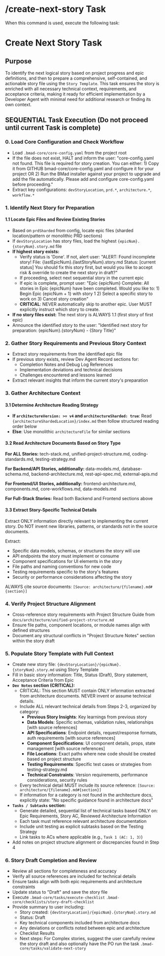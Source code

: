 # /create-next-story Task

When this command is used, execute the following task:

<!-- Powered by BMAD™ Core -->

# Create Next Story Task

## Purpose

To identify the next logical story based on project progress and epic
definitions, and then to prepare a comprehensive, self-contained, and actionable
story file using the `Story Template`. This task ensures the story is enriched
with all necessary technical context, requirements, and acceptance criteria,
making it ready for efficient implementation by a Developer Agent with minimal
need for additional research or finding its own context.

## SEQUENTIAL Task Execution (Do not proceed until current Task is complete)

### 0. Load Core Configuration and Check Workflow

- Load `.bmad-core/core-config.yaml` from the project root
- If the file does not exist, HALT and inform the user: "core-config.yaml not
  found. This file is required for story creation. You can either: 1) Copy it
  from GITHUB bmad-core/core-config.yaml and configure it for your project OR 2)
  Run the BMad installer against your project to upgrade and add the file
  automatically. Please add and configure core-config.yaml before proceeding."
- Extract key configurations: `devStoryLocation`, `prd.*`, `architecture.*`,
  `workflow.*`

### 1. Identify Next Story for Preparation

#### 1.1 Locate Epic Files and Review Existing Stories

- Based on `prdSharded` from config, locate epic files (sharded location/pattern
  or monolithic PRD sections)
- If `devStoryLocation` has story files, load the highest
  `{epicNum}.{storyNum}.story.md` file
- **If highest story exists:**
  - Verify status is 'Done'. If not, alert user: "ALERT: Found incomplete story!
    File: {lastEpicNum}.{lastStoryNum}.story.md Status: [current status] You
    should fix this story first, but would you like to accept risk & override to
    create the next story in draft?"
  - If proceeding, select next sequential story in the current epic
  - If epic is complete, prompt user: "Epic {epicNum} Complete: All stories in
    Epic {epicNum} have been completed. Would you like to: 1) Begin Epic
    {epicNum + 1} with story 1 2) Select a specific story to work on 3) Cancel
    story creation"
  - **CRITICAL**: NEVER automatically skip to another epic. User MUST explicitly
    instruct which story to create.
- **If no story files exist:** The next story is ALWAYS 1.1 (first story of
  first epic)
- Announce the identified story to the user: "Identified next story for
  preparation: {epicNum}.{storyNum} - {Story Title}"

### 2. Gather Story Requirements and Previous Story Context

- Extract story requirements from the identified epic file
- If previous story exists, review Dev Agent Record sections for:
  - Completion Notes and Debug Log References
  - Implementation deviations and technical decisions
  - Challenges encountered and lessons learned
- Extract relevant insights that inform the current story's preparation

### 3. Gather Architecture Context

#### 3.1 Determine Architecture Reading Strategy

- **If `architectureVersion: >= v4` and `architectureSharded: true`**: Read
  `{architectureShardedLocation}/index.md` then follow structured reading order
  below
- **Else**: Use monolithic `architectureFile` for similar sections

#### 3.2 Read Architecture Documents Based on Story Type

**For ALL Stories:** tech-stack.md, unified-project-structure.md,
coding-standards.md, testing-strategy.md

**For Backend/API Stories, additionally:** data-models.md, database-schema.md,
backend-architecture.md, rest-api-spec.md, external-apis.md

**For Frontend/UI Stories, additionally:** frontend-architecture.md,
components.md, core-workflows.md, data-models.md

**For Full-Stack Stories:** Read both Backend and Frontend sections above

#### 3.3 Extract Story-Specific Technical Details

Extract ONLY information directly relevant to implementing the current story. Do
NOT invent new libraries, patterns, or standards not in the source documents.

Extract:

- Specific data models, schemas, or structures the story will use
- API endpoints the story must implement or consume
- Component specifications for UI elements in the story
- File paths and naming conventions for new code
- Testing requirements specific to the story's features
- Security or performance considerations affecting the story

ALWAYS cite source documents: `[Source: architecture/{filename}.md#{section}]`

### 4. Verify Project Structure Alignment

- Cross-reference story requirements with Project Structure Guide from
  `docs/architecture/unified-project-structure.md`
- Ensure file paths, component locations, or module names align with defined
  structures
- Document any structural conflicts in "Project Structure Notes" section within
  the story draft

### 5. Populate Story Template with Full Context

- Create new story file: `{devStoryLocation}/{epicNum}.{storyNum}.story.md`
  using Story Template
- Fill in basic story information: Title, Status (Draft), Story statement,
  Acceptance Criteria from Epic
- **`Dev Notes` section (CRITICAL):**
  - CRITICAL: This section MUST contain ONLY information extracted from
    architecture documents. NEVER invent or assume technical details.
  - Include ALL relevant technical details from Steps 2-3, organized by
    category:
    - **Previous Story Insights**: Key learnings from previous story
    - **Data Models**: Specific schemas, validation rules, relationships [with
      source references]
    - **API Specifications**: Endpoint details, request/response formats, auth
      requirements [with source references]
    - **Component Specifications**: UI component details, props, state
      management [with source references]
    - **File Locations**: Exact paths where new code should be created based on
      project structure
    - **Testing Requirements**: Specific test cases or strategies from
      testing-strategy.md
    - **Technical Constraints**: Version requirements, performance
      considerations, security rules
  - Every technical detail MUST include its source reference:
    `[Source: architecture/{filename}.md#{section}]`
  - If information for a category is not found in the architecture docs,
    explicitly state: "No specific guidance found in architecture docs"
- **`Tasks / Subtasks` section:**
  - Generate detailed, sequential list of technical tasks based ONLY on: Epic
    Requirements, Story AC, Reviewed Architecture Information
  - Each task must reference relevant architecture documentation
  - Include unit testing as explicit subtasks based on the Testing Strategy
  - Link tasks to ACs where applicable (e.g., `Task 1 (AC: 1, 3)`)
- Add notes on project structure alignment or discrepancies found in Step 4

### 6. Story Draft Completion and Review

- Review all sections for completeness and accuracy
- Verify all source references are included for technical details
- Ensure tasks align with both epic requirements and architecture constraints
- Update status to "Draft" and save the story file
- Execute `.bmad-core/tasks/execute-checklist`
  `.bmad-core/checklists/story-draft-checklist`
- Provide summary to user including:
  - Story created: `{devStoryLocation}/{epicNum}.{storyNum}.story.md`
  - Status: Draft
  - Key technical components included from architecture docs
  - Any deviations or conflicts noted between epic and architecture
  - Checklist Results
  - Next steps: For Complex stories, suggest the user carefully review the story
    draft and also optionally have the PO run the task
    `.bmad-core/tasks/validate-next-story`
